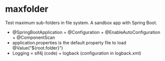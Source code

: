 # maxfolder
Test maximum sub-folders in file system. A sandbox app with Spring Boot.


+ @SpringBootApplication = @Configuration + @EnableAutoConfiguration + @ComponentScan
+ application.properties is the default property file to load @Value("${root.folder}")
+ Logging = slf4j (code) + logback (configuration in logback.xml) 
